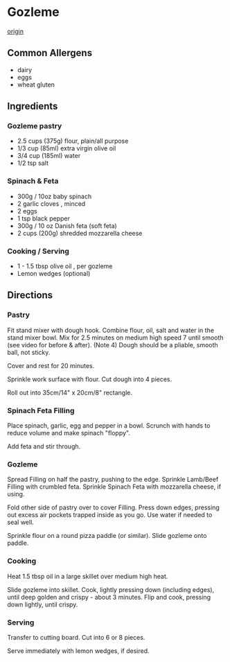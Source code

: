 # Gozleme
[origin](https://www.recipetineats.com/gozleme/)

## Common Allergens
* dairy
* eggs
* wheat gluten

## Ingredients
### Gozleme pastry
* 2.5 cups (375g) flour, plain/all purpose
* 1/3 cup (85ml) extra virgin olive oil
* 3/4 cup (185ml) water
* 1/2 tsp salt

### Spinach & Feta
* 300g / 10oz baby spinach
* 2 garlic cloves , minced
* 2 eggs
* 1 tsp black pepper
* 300g / 10 oz Danish feta (soft feta)
* 2 cups (200g) shredded mozzarella cheese

### Cooking / Serving
* 1 - 1.5 tbsp olive oil , per gozleme
* Lemon wedges (optional)

## Directions
### Pastry
Fit stand mixer with dough hook. Combine flour, oil, salt and water in the stand mixer bowl. Mix for 2.5 minutes on medium high speed 7 until smooth (see video for before & after). (Note 4) Dough should be a pliable, smooth ball, not sticky.

Cover and rest for 20 minutes.

Sprinkle work surface with flour. Cut dough into 4 pieces.

Roll out into 35cm/14" x 20cm/8" rectangle.    

### Spinach Feta Filling
Place spinach, garlic, egg and pepper in a bowl. Scrunch with hands to reduce volume and make spinach "floppy".

Add feta and stir through.

### Gozleme
Spread Filling on half the pastry, pushing to the edge. Sprinkle Lamb/Beef Filling with crumbled feta. Sprinkle Spinach Feta with mozzarella cheese, if using.

Fold other side of pastry over to cover Filling. Press down edges, pressing out excess air pockets trapped inside as you go. Use water if needed to seal well.

Sprinkle flour on a round pizza paddle (or similar). Slide gozleme onto paddle.

### Cooking
Heat 1.5 tbsp oil in a large skillet over medium high heat.

Slide gozleme into skillet. Cook, lightly pressing down (including edges), until deep golden and crispy - about 3 minutes. Flip and cook, pressing down lightly, until crispy.
### Serving
Transfer to cutting board. Cut into 6 or 8 pieces.

Serve immediately with lemon wedges, if desired.